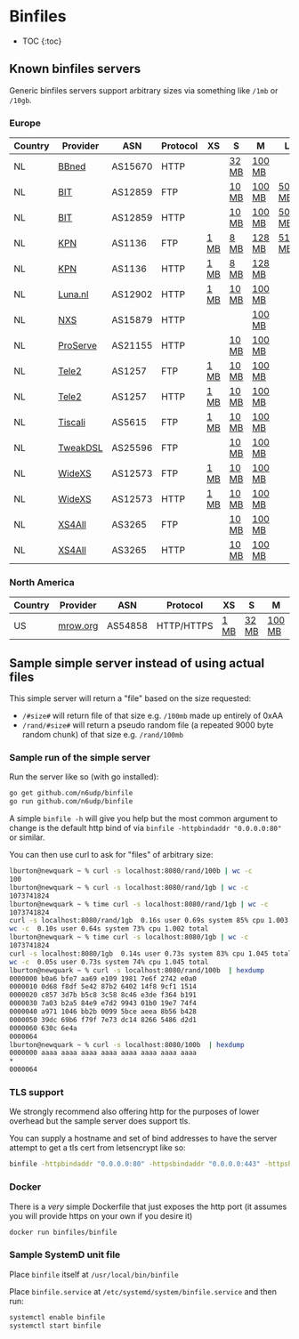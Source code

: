 # Binfiles

* TOC
{:toc}

## Known binfiles servers

Generic binfiles servers support arbitrary sizes via something like `/1mb` or `/10gb`.

### Europe

Country | Provider | ASN | Protocol | XS | S | M | L | XL | Generic
------- | -------- | --- | -------- | -- | - | - | - | -- | ---
NL      | [BBned](http://www.bbned.nl/speedtest/) | AS15670 | HTTP     |    | [32 MB](http://www.bbned.nl/scripts/speedtest/download/file32mb.bin) | [100 MB](http://www.bbned.nl/scripts/speedtest/download/file100mb.bin) |   | [1000 MB](http://www.bbned.nl/scripts/speedtest/download/file1000mb.bin) |    
NL      | [BIT](http://www.bit.nl/) | AS12859 | FTP      |    | [10 MB](ftp://ftp.bit.nl/pub/speedtest/10mb.bin) | [100 MB](ftp://ftp.bit.nl/pub/speedtest/100mb.bin) | [500 MB](ftp://ftp.bit.nl/pub/speedtest/500mb.bin) |    |    
NL      | [BIT](http://www.bit.nl/) | AS12859 | HTTP     |    | [10 MB](http://ftp.bit.nl/pub/speedtest/10mb.bin) | [100 MB](http://ftp.bit.nl/pub/speedtest/100mb.bin) | [500 MB](http://ftp.bit.nl/pub/speedtest/500mb.bin) |    |    
NL      | [KPN](http://speedtest.kpn.net/) | AS1136 | FTP      | [1 MB](ftp://speedtest.kpn.net/001MB-file.bin) | [8 MB](ftp://speedtest.kpn.net/008MB-file.bin) | [128 MB](ftp://speedtest.kpn.net/128MB-file.bin) | [512 MB](ftp://speedtest.kpn.net/512MB-file.bin) |    |    
NL      | [KPN](http://speedtest.kpn.net/) | AS1136 | HTTP     | [1 MB](http://speedtest.kpn.net/ftp/001MB-file.bin) | [8 MB](http://speedtest.kpn.net/ftp/008MB-file.bin) | [128 MB](http://speedtest.kpn.net/ftp/128MB-file.bin) |   |    |    
NL      | [Luna.nl](http://luna.nl/) | AS12902 | HTTP     | [1 MB](http://speedtest.luna.nl/bin/1mb.bin) | [10 MB](http://speedtest.luna.nl/bin/10mb.bin) | [100 MB](http://speedtest.luna.nl/bin/100mb.bin) |   | [1000 MB](http://speedtest.luna.nl/bin/1000mb.bin) |    
NL      | [NXS](http://www.nxs.nl/) | AS15879 | HTTP     |    |   | [100 MB](http://www.nxs.nl/files/100mb.bin) |   | [1000 MB](http://www.nxs.nl/files/1000mb.bin) |    
NL      | [ProServe](http://www.proserve.nl/) | AS21155 | HTTP     |    | [10 MB](http://www.proserve.nl/10mb.bin) | [100 MB](http://www.proserve.nl/100mb.bin) |   | [1000 MB](http://www.proserve.nl/1000mb.bin) |    
NL      | [Tele2](http://speedtest.tele2.net/) | AS1257 | FTP      | [1 MB](ftp://speedtest.tele2.net/1MB.zip) | [10 MB](ftp://speedtest.tele2.net/10MB.zip) | [100 MB](ftp://speedtest.tele2.net/100MB.zip) |   | [1024 MB](ftp://speedtest.tele2.net/1GB.zip) |    
NL      | [Tele2](http://speedtest.tele2.net/) | AS1257 | HTTP     | [1 MB](http://speedtest.tele2.net/1MB.zip) | [10 MB](http://speedtest.tele2.net/10MB.zip) | [100 MB](http://speedtest.tele2.net/100MB.zip) |   | [1024 MB](http://speedtest.tele2.net/1GB.zip) |    
NL      | [Tiscali](http://www.tiscali.nl/) | AS5615 | FTP      | [1 MB](ftp://ftp.tiscali.nl/pub/test/1megabyte.bin) | [10 MB](ftp://ftp.tiscali.nl/pub/test/10megabyte.bin) | [100 MB](ftp://ftp.tiscali.nl/pub/test/100megabyte.bin) |   | [1000 MB](ftp://ftp.tiscali.nl/pub/test/1000mb.bin) |    
NL      | [TweakDSL](http://www.tweakdsl.nl/) | AS25596 | FTP      |    | [10 MB](ftp://ftp.tweakdsl.nl/test/10mb.bin) | [100 MB](ftp://ftp.tweakdsl.nl/test/100mb.bin) |   |    |    
NL      | [WideXS](http://www.widexs.nl/) | AS12573 | FTP      | [1 MB](ftp://mirror.widexs.nl/pub/speed/1mb.bin) | [10 MB](ftp://mirror.widexs.nl/pub/speed/10mb.bin) | [100 MB](ftp://mirror.widexs.nl/pub/speed/100mb.bin) |   | [1000 MB](ftp://mirror.widexs.nl/pub/speed/1000mb.bin) |    
NL      | [WideXS](http://www.widexs.nl/) | AS12573 | HTTP     | [1 MB](http://mirror.widexs.nl/ftp/pub/speed/1mb.bin) | [10 MB](http://mirror.widexs.nl/ftp/pub/speed/10mb.bin) | [100 MB](http://mirror.widexs.nl/ftp/pub/speed/100mb.bin) |   | [1000 MB](http://mirror.widexs.nl/ftp/pub/speed/1000mb.bin) |    
NL      | [XS4All](http://www.xs4all.nl/) | AS3265 | FTP      |    | [10 MB](ftp://ftp.xs4all.nl/pub/test/10mb.bin) | [100 MB](ftp://ftp.xs4all.nl/pub/test/100mb.bin) |   |    |    
NL      | [XS4All](http://www.xs4all.nl/) | AS3265 | HTTP     |    | [10 MB](http://download.xs4all.nl/test/10mb.bin) | [100 MB](http://download.xs4all.nl/test/100mb.bin) |   | [2000 MB](http://download.xs4all.nl/test/2gb.bin) |    

### North America

Country | Provider | ASN | Protocol | XS | S | M | L | XL | Generic
------- | -------- | --- | -------- | -- | - | - | - | -- | ---
US      | [mrow.org](https://mrow.org) | AS54858 | HTTP/HTTPS     | [1 MB](http://binfile.mrow.org/1mb) | [32 MB](http://binfile.mrow.org/32mb) | [100 MB](http://binfile.mrow.org/100mb) | [500 MB](http://binfile.mrow.org/500mb) | [1 GB](http://binfile.mrow.org/1gb) | :heavy_check_mark:  

## Sample simple server instead of using actual files

This simple server will return a "file" based on the size requested:

* `/#size#` will return file of that size e.g. `/100mb` made up entirely of 0xAA
* `/rand/#size#` will return a pseudo random file (a repeated 9000 byte random chunk) of that size e.g. `/rand/100mb`

### Sample run of the simple server

Run the server like so (with go installed):

```zsh
go get github.com/n6udp/binfile
go run github.com/n6udp/binfile
```

A simple `binfile -h` will give you help but the most common argument to change is the default http bind of via `binfile -httpbindaddr "0.0.0.0:80"` or similar.

You can then use curl to ask for "files" of arbitrary size:

```zsh
lburton@newquark ~ % curl -s localhost:8080/rand/100b | wc -c
100
lburton@newquark ~ % curl -s localhost:8080/rand/1gb | wc -c
1073741824
lburton@newquark ~ % time curl -s localhost:8080/rand/1gb | wc -c
1073741824
curl -s localhost:8080/rand/1gb  0.16s user 0.69s system 85% cpu 1.003 total
wc -c  0.10s user 0.64s system 73% cpu 1.002 total
lburton@newquark ~ % time curl -s localhost:8080/1gb | wc -c
1073741824
curl -s localhost:8080/1gb  0.14s user 0.73s system 83% cpu 1.045 total
wc -c  0.05s user 0.73s system 74% cpu 1.045 total
lburton@newquark ~ % curl -s localhost:8080/rand/100b  | hexdump
0000000 b0a6 bfe7 aa69 e109 1981 7e6f 2742 e0a0
0000010 0d68 f8df 5e42 87b2 6402 14f8 9cf1 1514
0000020 c857 3d7b b5c8 3c58 8c46 e3de f364 b191
0000030 7a03 b2a5 84e9 e7d2 9943 01b0 19e7 74f4
0000040 a971 1046 bb2b 0099 5bce aeea 8b56 b428
0000050 39dc 69b6 f79f 7e73 dc14 8266 5486 d2d1
0000060 630c 6e4a
0000064
lburton@newquark ~ % curl -s localhost:8080/100b  | hexdump
0000000 aaaa aaaa aaaa aaaa aaaa aaaa aaaa aaaa
*
0000064
```

### TLS support

We strongly recommend also offering http for the purposes of lower overhead but the sample server does support tls.

You can supply a hostname and set of bind addresses to have the server attempt to get a tls cert from letsencrypt like so:

```zsh
binfile -httpbindaddr "0.0.0.0:80" -httpsbindaddr "0.0.0.0:443" -httpshostname "my.example.com"
```

### Docker

There is a *very* simple Dockerfile that just exposes the http port (it assumes you will provide https on your own if you desire it)

```zsh
docker run binfiles/binfile
```

### Sample SystemD unit file

Place `binfile` itself at `/usr/local/bin/binfile`

Place `binfile.service` at `/etc/systemd/system/binfile.service` and then run:

```zsh
systemctl enable binfile
systemctl start binfile
```
